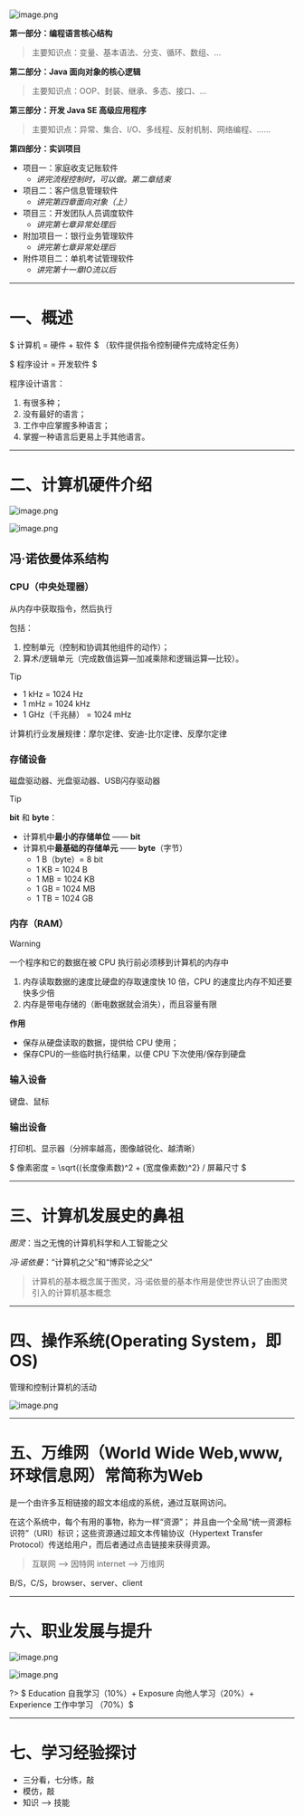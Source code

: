 #

![image.png](https://cdn.jsdelivr.net/gh/Lxzz24/IMG/repo/SE0001.png) 

**第一部分：编程语言核心结构**

> 主要知识点：变量、基本语法、分支、循环、数组、… 

**第二部分：Java 面向对象的核心逻辑**  

> 主要知识点：OOP、封装、继承、多态、接口、… 

**第三部分：开发 Java SE 高级应用程序**  

> 主要知识点：异常、集合、I/O、多线程、反射机制、网络编程、…… 

**第四部分：实训项目**   

- 项目一：家庭收支记账软件
  - *讲完流程控制时，可以做。第二章结束*
- 项目二：客户信息管理软件
  - *讲完第四章面向对象（上）*
- 项目三：开发团队人员调度软件
  - *讲完第七章异常处理后*   
- 附加项目一：银行业务管理软件
  -  *讲完第七章异常处理后*
- 附件项目二：单机考试管理软件 
  - *讲完第十一章IO流以后*

---

# **一、概述**

$ 计算机 = 硬件 + 软件 $ （软件提供指令控制硬件完成特定任务）

$ 程序设计 = 开发软件 $

程序设计语言：
  1. 有很多种；  
  2. 没有最好的语言；  
  3. 工作中应掌握多种语言；  
  4. 掌握一种语言后更易上手其他语言。  

---
# **二、计算机硬件介绍**

![image.png](https://cdn.jsdelivr.net/gh/Lxzz24/IMG/repo/SE0002.png)

![image.png](https://cdn.jsdelivr.net/gh/Lxzz24/IMG/repo/SE0003.png)

## 冯·诺依曼体系结构
	
### CPU（中央处理器）

从内存中获取指令，然后执行

包括：  
1. 控制单元（控制和协调其他组件的动作）；  
2. 算术/逻辑单元（完成数值运算—加减乘除和逻辑运算—比较）。  

> [!TIP]
> - 1 kHz = 1024 Hz
> - 1 mHz = 1024 kHz
> - 1 GHz（千兆赫） = 1024 mHz

计算机行业发展规律：摩尔定律、安迪-比尔定律、反摩尔定律
		
### 存储设备

磁盘驱动器、光盘驱动器、USB闪存驱动器  

> [!TIP]
> **bit** 和 **byte**：
> - 计算机中**最小的存储单位** —— **bit**  
> - 计算机中**最基础的存储单元** —— **byte**（字节）    
>   - 1 B（byte）= 8 bit
>   - 1 KB = 1024 B
>   - 1 MB = 1024 KB
>   - 1 GB = 1024 MB
>   - 1 TB = 1024 GB


### 内存（RAM）

> [!WARNING]
> 一个程序和它的数据在被 CPU 执行前必须移到计算机的内存中  

1. 内存读取数据的速度比硬盘的存取速度快 10 倍，CPU 的速度比内存不知还要快多少倍
2. 内存是带电存储的（断电数据就会消失），而且容量有限  


**作用**
- 保存从硬盘读取的数据，提供给 CPU 使用；
- 保存CPU的一些临时执行结果，以便 CPU 下次使用/保存到硬盘

### 输入设备

键盘、鼠标  

### 输出设备

打印机、显示器（分辨率越高，图像越锐化、越清晰）  

$ 像素密度 = \sqrt{(长度像素数)^2 + (宽度像素数)^2} / 屏幕尺寸 $

---
# **三、计算机发展史的鼻祖**

*图灵*：当之无愧的计算机科学和人工智能之父  

*冯·诺依曼*：“计算机之父”和“博弈论之父”  

> 计算机的基本概念属于图灵，冯·诺依曼的基本作用是使世界认识了由图灵引入的计算机基本概念

---
# **四、操作系统(Operating System，即OS)**

管理和控制计算机的活动 

![image.png](https://cdn.jsdelivr.net/gh/Lxzz24/IMG/repo/SE0004.png)

---
# **五、万维网（World Wide Web,www,环球信息网）常简称为Web**

是一个由许多互相链接的超文本组成的系统，通过互联网访问。  

在这个系统中，每个有用的事物，称为一样“资源”；
并且由一个全局“统一资源标识符”（URI）标识；这些资源通过超文本传输协议（Hypertext Transfer Protocol）传送给用户，而后者通过点击链接来获得资源。 

> 互联网 --> 因特网 internet --> 万维网    

B/S，C/S，browser、server、client

---
# **六、职业发展与提升**

![image.png](https://cdn.jsdelivr.net/gh/Lxzz24/IMG/repo/SE0005.png)

![image.png](https://cdn.jsdelivr.net/gh/Lxzz24/IMG/repo/SE0006.png)   


?> $ Education 自我学习（10\%）+ Exposure 向他人学习（20\%）+ Experience 工作中学习 （70\%）$

---
# **七、学习经验探讨**

- 三分看，七分练，敲  
- 模仿，敲  
- 知识 --> 技能


